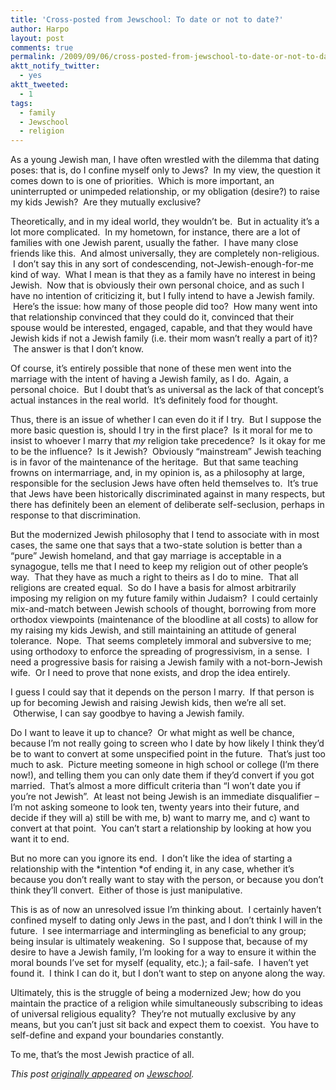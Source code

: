 ```yaml
---
title: 'Cross-posted from Jewschool: To date or not to date?'
author: Harpo
layout: post
comments: true
permalink: /2009/09/06/cross-posted-from-jewschool-to-date-or-not-to-date/
aktt_notify_twitter:
  - yes
aktt_tweeted:
  - 1
tags:
  - family
  - Jewschool
  - religion
---
```

As a young Jewish man, I have often wrestled with the dilemma that dating poses: that is, do I confine myself only to Jews?  In my view, the question it comes down to is one of priorities.  Which is more important, an uninterrupted or unimpeded relationship, or my obligation (desire?) to raise my kids Jewish?  Are they mutually exclusive?

Theoretically, and in my ideal world, they wouldn&#8217;t be.  But in actuality it&#8217;s a lot more complicated.  In my hometown, for instance, there are a lot of families with one Jewish parent, usually the father.  I have many close friends like this.  And almost universally, they are completely non-religious.  I don&#8217;t say this in any sort of condescending, not-Jewish-enough-for-me kind of way.  What I mean is that they as a family have no interest in being Jewish.  Now that is obviously their own personal choice, and as such I have no intention of criticizing it, but I fully intend to have a Jewish family.  Here&#8217;s the issue: how many of those people did too?  How many went into that relationship convinced that they could do it, convinced that their spouse would be interested, engaged, capable, and that they would have Jewish kids if not a Jewish family (i.e. their mom wasn&#8217;t really a part of it)?  The answer is that I don&#8217;t know.

Of course, it&#8217;s entirely possible that none of these men went into the marriage with the intent of having a Jewish family, as I do.  Again, a personal choice.  But I doubt that&#8217;s as universal as the lack of that concept&#8217;s actual instances in the real world.  It&#8217;s definitely food for thought.

Thus, there is an issue of whether I can even do it if I try.  But I suppose the more basic question is, should I try in the first place?  Is it moral for me to insist to whoever I marry that *my* religion take precedence?  Is it okay for me to be the influence?  Is it Jewish?  Obviously &#8220;mainstream&#8221; Jewish teaching is in favor of the maintenance of the heritage.  But that same teaching frowns on intermarriage, and, in my opinion is, as a philosophy at large, responsible for the seclusion Jews have often held themselves to.  It&#8217;s true that Jews have been historically discriminated against in many respects, but there has definitely been an element of deliberate self-seclusion, perhaps in response to that discrimination.

But the modernized Jewish philosophy that I tend to associate with in most cases, the same one that says that a two-state solution is better than a &#8220;pure&#8221; Jewish homeland, and that gay marriage is acceptable in a synagogue, tells me that I need to keep my religion out of other people&#8217;s way.  That they have as much a right to theirs as I do to mine.  That all religions are created equal.  So do I have a basis for almost arbitrarily imposing my religion on my future family within Judaism?  I could certainly mix-and-match between Jewish schools of thought, borrowing from more orthodox viewpoints (maintenance of the bloodline at all costs) to allow for my raising my kids Jewish, and still maintaining an attitude of general tolerance.  Nope.  That seems completely immoral and subversive to me; using orthodoxy to enforce the spreading of progressivism, in a sense.  I need a progressive basis for raising a Jewish family with a not-born-Jewish wife.  Or I need to prove that none exists, and drop the idea entirely.

I guess I could say that it depends on the person I marry.  If that person is up for becoming Jewish and raising Jewish kids, then we&#8217;re all set.  Otherwise, I can say goodbye to having a Jewish family.

Do I want to leave it up to chance?  Or what might as well be chance, because I&#8217;m not really going to screen who I date by how likely I think they&#8217;d be to want to convert at some unspecified point in the future.  That&#8217;s just too much to ask.  Picture meeting someone in high school or college (I&#8217;m there now!), and telling them you can only date them if they&#8217;d convert if you got married.  That&#8217;s almost a more difficult criteria than &#8220;I won&#8217;t date you if you&#8217;re not Jewish&#8221;.  At least not being Jewish is an immediate disqualifier &#8211; I&#8217;m not asking someone to look ten, twenty years into their future, and decide if they will a) still be with me, b) want to marry me, and c) want to convert at that point.  You can&#8217;t start a relationship by looking at how you want it to end.

But no more can you ignore its end.  I don&#8217;t like the idea of starting a relationship with the *intention *of ending it, in any case, whether it&#8217;s because you don&#8217;t really want to stay with the person, or because you don&#8217;t think they&#8217;ll convert.  Either of those is just manipulative.

This is as of now an unresolved issue I&#8217;m thinking about.  I certainly haven&#8217;t confined myself to dating only Jews in the past, and I don&#8217;t think I will in the future.  I see intermarriage and intermingling as beneficial to any group; being insular is ultimately weakening.  So I suppose that, because of my desire to have a Jewish family, I&#8217;m looking for a way to ensure it within the moral bounds I&#8217;ve set for myself (equality, etc.); a fail-safe.  I haven&#8217;t yet found it.  I think I can do it, but I don&#8217;t want to step on anyone along the way.

Ultimately, this is the struggle of being a modernized Jew; how do you maintain the practice of a religion while simultaneously subscribing to ideas of universal religious equality?  They&#8217;re not mutually exclusive by any means, but you can&#8217;t just sit back and expect them to coexist.  You have to self-define and expand your boundaries constantly.

To me, that&#8217;s the most Jewish practice of all.

*This post <a href="http://jewschool.com/2009/09/06/17693/to-date-or-not-to-date" target="_blank">originally appeared</a> on <a href="http://jewschool.com" target="_blank">Jewschool</a>.*